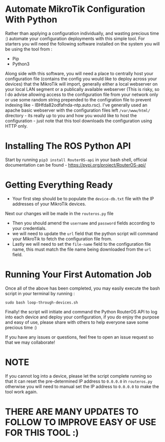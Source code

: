 # Automate MikroTik Configuration With Python
Rather than applying a configuration individually, and wasting precious time :) automate your configuration deployments with this simple tool. For starters you will need the following software installed on the system you will be using the tool from :

* Pip
* Python3

Along side with this software, you will need a place to centrally host your configuration file (contains the config you would like to deploy across your devices) that the MikroTik will import, generally either a local webserver on your local LAN segment or a publically available webserver (This is risky, so I do advise allowing access to the configuration file from your network only or use some random string prepended to the configration file to prevent indexing like - IBHfda82odfafnda-ntp.auto.rsc). I've generally used an apache basic webserver with the configuration files left `/var/www/html/` directory - its really up to you and how you would like to host the configuration - just note that this tool downloads the configuration using HTTP only.

# Installing The ROS Python API
Start by running `pip3 install RouterOS-api` in your bash shell, official documentation can be found - https://pypi.org/project/RouterOS-api/

# Getting Everything Ready

* Your first step should be to populate the `device-db.txt` file with the IP addresses of your MikroTik devices.

Next our changes will be made in the `routeros.py` file

* Then you should amend the `username` and `password` fields according to your credentials.
* we will need to update the `url` field that the python script will command your MikroTik to fetch the configuration file from.
* Lastly we will need to set the `file-name` field to the configuration file name, this must match the file name being downloaded from the `url` field.

# Running Your First Automation Job

Once all of the above has been completed, you may easily execute the bash script in your terminal by running :

`sudo bash loop-through-devices.sh`

Finally! the script will initiate and command the Python RouterOS API to log into each device and deploy your configuration, if you do enjoy the purpose and easy of use, please share with others to help everyone save some precious time :)

If you have any issues or questions, feel free to open an issue request so that we may collaborate!

# NOTE

If you cannot log into a device, please let the script complete running so that it can reset the pre-determined IP address to `0.0.0.0` in `routeros.py` otherwise you will need to manual set the IP address to `0.0.0.0` to make the tool work again.


# THERE ARE MANY UPDATES TO FOLLOW TO IMPROVE EASY OF USE FOR THIS TOOL :)

